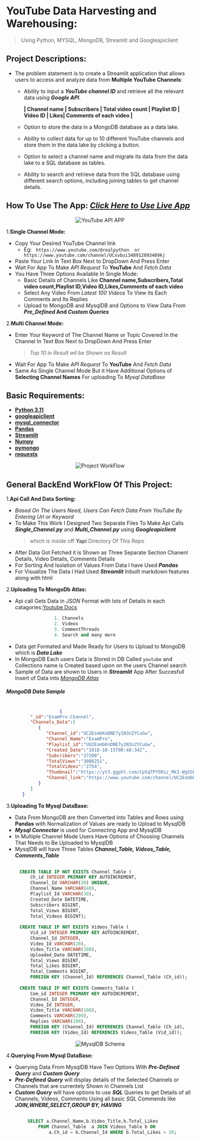 # YouTube Data Harvesting and Warehousing:
  > Using Python, MYSQL, MongoDB, Streamlit and Googleapiclient

## Project Descriptions:

- The problem statement is to create a Streamlit application that allows users to access and analyze data from __Multiple YouTube Channels__:
   
   - Ability to input a _**YouTube channel ID**_ and retrieve all the relevant data using _**Google API**_.
  
        __| Channel name | Subscribers | Total video count | Playlist ID | Video ID | Likes| Comments of each video |__
     
   - Option to store the data in a MongoDB database as a data lake.
   - Ability to collect data for up to 10 different YouTube channels and store them in the data lake by clicking a button.
   - Option to select a channel name and migrate its data from the data lake to a SQL database as tables.
   - Ability to search and retrieve data from the SQL database using different search options, including joining tables to get channel details.

## How To Use The App: _[Click Here to Use Live App](https://pnraj-youtube-data-harvesting-and-warehousingyoutubeapi-9xleb8.streamlit.app/)_
<p align="center">
  <img src="https://github.com/pnraj/Projects/assets/29162796/d90cf91e-1467-4fec-a7ab-5fdfad55f4c3" alt="YouTube API APP">
 </p>

1.__Single Channel Mode:__

  - Copy Your Desired YouTube Channel link 
      - Eg:  ` https://www.youtube.com/@realpython  or  https://www.youtube.com/channel/UCxvbui348912893489kj`
  - Paste Your Link In Text Box Next to DropDown And Press Enter
  - Wait For App To Make _API Request_ To **YouTube** And _Fetch Data_
  - You Have Three Options Available In Single Mode:
      - Basic Details of Channels Like  __Channel name,Subscribers,Total video count,Playlist ID,Video ID,Likes,Comments of each video__
      - Select Any Video From _Latest 100 Videos_ To View its Each Comments and Its Replies
      - Upload to MongoDB and MysqlDB and Options to View Data From **_Pre_Defined_ And _Custom Queries_** 
  
 2.__Multi Channel Mode:__
 
   - Enter Your Keyword of The Channel Name or Topic Covered In the Channel In Text Box Next to DropDown And Press Enter
      > _Top 10 in Result wil be Shown as Result_
   - Wait For App To Make _API Request_ To **YouTube** And _Fetch Data_
   - Same As Single Channel Mode But it Have Additional Options of **Selecting Channel Names** For uploading To _Mysql DataBase_
 
 ## Basic Requirements:

- __[Python 3.11](https://www.google.com/search?q=docs.python.org)__
- __[googleapiclient](https://www.google.com/search?q=googleapiclient+python)__ 
- __[mysql_connector](https://www.google.com/search?q=mysql+connector)__ 
- __[Pandas](https://www.google.com/search?q=python+pandas)__
- __[Streamlit](https://www.google.com/search?q=python+streamlit)__
- __[Numpy](https://www.google.com/search?q=numpy)__ 
- __[pymongo](https://www.google.com/search?q=pymongo)__
- __[requests](https://www.google.com/search?q=requests)__


<p align="center">
  <img src="https://github.com/pnraj/Projects/assets/29162796/72ee83a0-501d-4fae-b474-bd42fb49e101" alt="Project WorkFlow">
 </p>

## General BackEnd WorkFlow Of This Project:
1.__Api Call And Data Sorting:__

  - _Based On The Users Need, Users Can Fetch Data From YouTube By Entering Url or Keyword_ 
  - To Make This Work I Designed Two Separate Files To Make Api Calls **_Single_Channel.py_** and **_Multi_Channel.py_** using **_Googleapiclient_**
      > which is inside off __Yapi__ Directory Of This Repo
  - After Data Got Fetched it is Shown as Three Separate Section Chanenl Details, Video Details, Comments Details
  - For Sorting And Isolation of Values From Data I have Used **_Pandas_** 
  - For Visualize The Data I Had Used **_Streamlit_** Inbuilt markdown features along with html 
  
2.__Uploading To MongoDb Atlas:__
    
  - Api call Gets Data in _JSON_ Format with lots of Details in each catagories:[Youtube Docs](https://developers.google.com/youtube/v3/docs/)
  
  ``` py
                    1. Channels
                    2. Videos 
                    3. CommentThreads
                    4. Search and many more
  ```
  
  - Data get Formated and Made Ready for Users to Upload to MongoDB which is **_Data Lake_** 
  - In MongoDB Each users Data is Stored in DB Called `youtube` and Collections name is Created based upon on the users Channel search
  - Sample of Data are shown to Users in **_Streamlit_** App After Succesfull Insert of Data into _[MongoDB Atlas](https://mongodb.com/)_

##### MongoDB Data Sample
  ``` json
  
                      {
           "_id":"ExamPro-Channel",
           "Channels_Data":[
              {
                 "Channel_id":"UC2EsmbKnDNE7y1N3nZYCuGw",
                 "Channel_Name":"ExamPro",
                 "Playlist_id":"UU2EsmbKnDNE7y1N3nZYCuGw",
                 "Created_Date":"2018-10-15T00:48:34Z",
                 "Subcribers":"27200",
                 "TotalViews":"3088251",
                 "TotalVideos":"2754",
                 "Thumbnail":"https://yt3.ggpht.com/Cp5qTPY5Riz_MkI-WgSShDIfddjKlO7NYpWu-uYABE7ghCHFuF2LGAPRovaJ8DNGxswIkWGv1Q=s240-c-k-c0x00ffffff-no-rj",
                 "Channel_link":"https://www.youtube.com/channel/UC2EsmbKnDNE7y1N3nZYCuGw"
              }
           ]
        }
  ```




3.__Uploading To Mysql DataBase:__

   - Data From MongoDB are then Converted into Tables and Rows using __Pandas__ with Normalization of Values are ready to Upload to MysqlDB
   - **_Mysql Connector_** is used for Connecting App and MysqlDB 
   - In Multiple Channel Mode Users Have Options of Choosing Channels That Needs to Be Uploaded to MysqlDB
   - MysqlDB will have Three Tables **_Channel_Table, Videos_Table, Comments_Table_** 
   
   ``` sql
           
        CREATE TABLE IF NOT EXISTS Channel_Table (
            Ch_id INTEGER PRIMARY KEY AUTOINCREMENT,
            Channel_Id VARCHAR(30) UNIQUE,
            Channel_Name VARCHAR(40),
            Playlist_Id VARCHAR(30),
            Created_Date DATETIME,
            Subscribers BIGINT,
            Total_Views BIGINT,
            Total_Videos BIGINT);
     
        CREATE TABLE IF NOT EXISTS Videos_Table (
            Vid_id INTEGER PRIMARY KEY AUTOINCREMENT,
            Channel_Id INTEGER,
            Video_Id VARCHAR(20),
            Video_Title VARCHAR(100),
            Uploaded_Date DATETIME,
            Total_Views BIGINT,
            Total_Likes BIGINT,
            Total_Comments BIGINT,
            FOREIGN KEY (Channel_Id) REFERENCES Channel_Table (Ch_id));
    
        CREATE TABLE IF NOT EXISTS Comments_Table (
            Com_id INTEGER PRIMARY KEY AUTOINCREMENT,
            Channel_Id INTEGER,
            Video_Id INTEGER,
            Video_Title VARCHAR(100),
            Comments VARCHAR(200),
            Replies VARCHAR(200),
            FOREIGN KEY (Channel_Id) REFERENCES Channel_Table (Ch_id),
            FOREIGN KEY (Video_Id) REFERENCES Videos_Table (Vid_id));
   ```
   
   
   
   
   <p align="center">
  <img src="https://github.com/pnraj/Projects/assets/29162796/4be53ef8-3089-468d-af69-1a201c9c5220" alt="MysqlDB Schema">
 </p>
  


4.__Querying From Mysql DataBase:__

   - Querying Data From MysqlDB Have Two Options With **_Pre-Defined Query_** and **_Custom Query_**
   - **_Pre-Defined Query_** will display details of the Selected Channels or Channels that are currentely Shown in Channels List 
   - **_Custom Query_** will have options to use **_SQL_** Queries to get Details of all Channels, Videos, Comments Using all basic _SQL_ Commends like **_JOIN,WHERE,SELECT,GROUP BY, HAVING_**  

``` sql

        SELECT a.Channel_Name,b.Video_Title,b.Total_Likes 
            FROM Channel_Table  a JOIN Videos_Table b ON 
                a.Ch_id = b.Channel_Id WHERE b.Total_Likes > 20;

```
